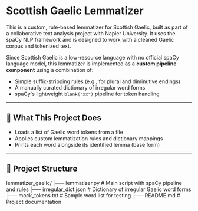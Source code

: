 # Scottish Gaelic Lemmatizer

This is a custom, rule-based lemmatizer for Scottish Gaelic, built as part of a collaborative text analysis project with Napier University. It uses the spaCy NLP framework and is designed to work with a cleaned Gaelic corpus and tokenized text.

Since Scottish Gaelic is a low-resource language with no official spaCy language model, this lemmatizer is implemented as a **custom pipeline component** using a combination of:

-  Simple suffix-stripping rules (e.g., for plural and diminutive endings)
-  A manually curated dictionary of irregular word forms
-  spaCy's lightweight `blank("xx")` pipeline for token handling

---

## 🔧 What This Project Does

- Loads a list of Gaelic word tokens from a file
- Applies custom lemmatization rules and dictionary mappings
- Prints each word alongside its identified lemma (base form)

---

## 📁 Project Structure
lemmatizer_gaelic/
├── lemmatizer.py # Main script with spaCy pipeline and rules
├── irregular_dict.json # Dictionary of irregular Gaelic word forms
├── mock_tokens.txt # Sample word list for testing
├── README.md # Project documentation

